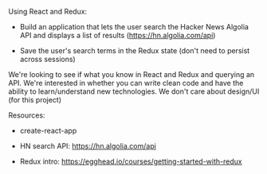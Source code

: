 
Using React and Redux:

- Build an application that lets the user search the Hacker News Algolia API and displays a list of results (https://hn.algolia.com/api)


- Save the user's search terms in the Redux state (don't need to persist across sessions)

We're looking to see if what you know in React and Redux and querying an API. We're interested in whether you can write clean code and have the ability to learn/understand new technologies. We don't care about design/UI (for this project)



Resources:
- create-react-app

- HN search API: https://hn.algolia.com/api

- Redux intro: https://egghead.io/courses/getting-started-with-redux


